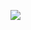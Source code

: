 ![](https://cdn.discordapp.com/attachments/776863855976382504/1085552605738045521/hafta10_1_ig87VZgZsV.png)
